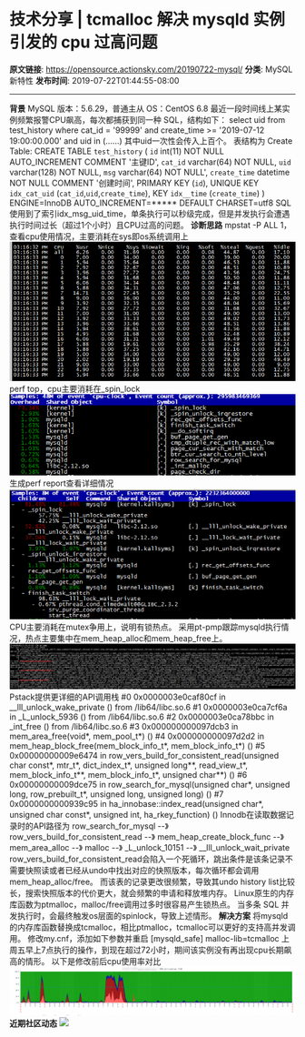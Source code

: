 # 技术分享 | tcmalloc 解决 mysqld 实例引发的 cpu 过高问题

**原文链接**: https://opensource.actionsky.com/20190722-mysql/
**分类**: MySQL 新特性
**发布时间**: 2019-07-22T01:44:55-08:00

---

**背景**
MySQL 版本：5.6.29，普通主从
OS：CentOS 6.8
最近一段时间线上某实例频繁报警CPU飙高，每次都捕获到同一种 SQL，结构如下：
select uid from test_history where cat_id = '99999' and create_time >= '2019-07-12 19:00:00.000' and uid in (......)
其中uid一次性会传入上百个。
表结构为
Create Table: CREATE TABLE `test_history` (
`id` int(11) NOT NULL AUTO_INCREMENT COMMENT '主键ID',
`cat_id` varchar(64) NOT NULL,
`uid` varchar(128) NOT NULL,
`msg` varchar(64) NOT NULL',
`create_time` datetime NOT NULL COMMENT '创建时间',
PRIMARY KEY (`id`),
UNIQUE KEY `idx_cat_uid` (`cat_id`,`uid`,`create_time`),
KEY `idx__time` (`create_time`)
) ENGINE=InnoDB AUTO_INCREMENT=***** DEFAULT CHARSET=utf8
SQL 使用到了索引idx_msg_uid_time，单条执行可以秒级完成，但是并发执行会遭遇执行时间过长（超过1个小时）且CPU过高的问题。
**诊断思路**
mpstat -P ALL 1，查看cpu使用情况，主要消耗在sys即os系统调用上
![](.img/e00581da.png)											
perf top，cpu主要消耗在_spin_lock
![](.img/5314a8e1.png)											
生成perf report查看详细情况
![](.img/0b07bc63.png)											
CPU主要消耗在mutex争用上，说明有锁热点。
采用pt-pmp跟踪mysqld执行情况，热点主要集中在mem_heap_alloc和mem_heap_free上。
![](.img/9e5f1a5d.png)											
Pstack提供更详细的API调用栈
#0 0x0000003e0caf80cf in __lll_unlock_wake_private () from /lib64/libc.so.6
#1 0x0000003e0ca7cf6a in _L_unlock_5936 () from /lib64/libc.so.6
#2 0x0000003e0ca78bbc in _int_free () from /lib64/libc.so.6
#3 0x000000000097dcb3 in mem_area_free(void*, mem_pool_t*) ()
#4 0x000000000097d2d2 in mem_heap_block_free(mem_block_info_t*, mem_block_info_t*) ()
#5 0x00000000009e6474 in row_vers_build_for_consistent_read(unsigned char const*, mtr_t*, dict_index_t*, unsigned long**, read_view_t*, mem_block_info_t**, mem_block_info_t*, unsigned char**) ()
#6 0x00000000009dce75 in row_search_for_mysql(unsigned char*, unsigned long, row_prebuilt_t*, unsigned long, unsigned long) ()
#7 0x0000000000939c95 in ha_innobase::index_read(unsigned char*, unsigned char const*, unsigned int, ha_rkey_function) ()
Innodb在读取数据记录时的API路径为
row_search_for_mysql --》
row_vers_build_for_consistent_read --》
mem_heap_create_block_func --》
mem_area_alloc --》
malloc --》
_L_unlock_10151 --》
__lll_unlock_wait_private
row_vers_build_for_consistent_read会陷入一个死循环，跳出条件是该条记录不需要快照读或者已经从undo中找出对应的快照版本，每次循环都会调用mem_heap_alloc/free。
而该表的记录更改很频繁，导致其undo history list比较长，搜索快照版本的代价更大，就会频繁的申请和释放堆内存。
Linux原生的内存库函数为ptmalloc，malloc/free调用过多时很容易产生锁热点。
当多条 SQL 并发执行时，会最终触发os层面的spinlock，导致上述情形。
**解决方案**
将mysqld的内存库函数替换成tcmalloc，相比ptmalloc，tcmalloc可以更好的支持高并发调用。
修改my.cnf，添加如下参数并重启
[mysqld_safe]
malloc-lib=tcmalloc
上周五早上7点执行的操作，到现在超过72小时，期间该实例没有再出现cpu长期飙高的情形。
以下是修改前后cpu使用率对比
![](.img/6109e307.png)											
**近期社区动态**
![](https://opensource.actionsky.com/wp-content/uploads/2019/07/活动海报v4.jpg)